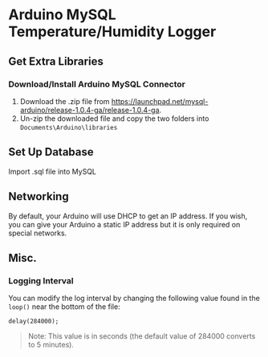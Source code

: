 # Arduino MySQL Temperature/Humidity Logger
## Get Extra Libraries
### Download/Install Arduino MySQL Connector
1. Download the .zip file from https://launchpad.net/mysql-arduino/release-1.0.4-ga/release-1.0.4-ga.
2. Un-zip the downloaded file and copy the two folders into ```Documents\Arduino\libraries```

## Set Up Database
Import .sql file into MySQL

## Networking
By default, your Arduino will use DHCP to get an IP address. If you wish, you can give your Arduino a static IP address but it is only required on special networks.

## Misc.
### Logging Interval
You can modify the log interval by changing the following value found in the ```loop()``` near the bottom of the file:
```arduino
delay(284000);
```
> Note: This value is in seconds (the default value of 284000 converts to 5 minutes).

